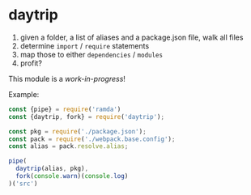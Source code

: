 # daytrip

1. given a folder, a list of aliases and a package.json file, walk all files
2. determine `import` / `require` statements
3. map those to either `dependencies` / `modules`
4. profit?

This module is a _work-in-progress_!

Example:
```js
const {pipe} = require('ramda')
const {daytrip, fork} = require('daytrip');

const pkg = require('./package.json');
const pack = require('./webpack.base.config');
const alias = pack.resolve.alias;

pipe(
  daytrip(alias, pkg),
  fork(console.warn)(console.log)
)('src')
```
